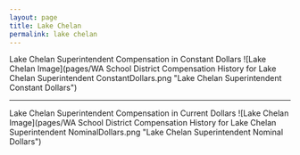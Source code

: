 ```yaml
---
layout: page
title: Lake Chelan
permalink: lake chelan
---
```



Lake Chelan Superintendent Compensation in Constant Dollars
![Lake Chelan Image](pages/WA School District Compensation History for Lake Chelan Superintendent ConstantDollars.png "Lake Chelan Superintendent Constant Dollars")
___

Lake Chelan Superintendent Compensation in Current Dollars
![Lake Chelan Image](pages/WA School District Compensation History for Lake Chelan Superintendent NominalDollars.png "Lake Chelan Superintendent Nominal Dollars")